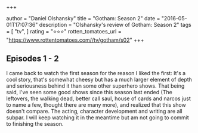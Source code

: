 +++

author = "Daniel Olshansky"
title = "Gotham: Season 2"
date = "2016-05-01T17:07:36"
description = "Olshansky's review of Gotham: Season 2"
tags = [
    "tv",
]
rating = "⭐⭐⭐"
rotten_tomatoes_url = "https://www.rottentomatoes.com//tv/gotham/s02"
+++

Episodes 1 - 2
---------------------

I came back to watch the first season for the reason I liked the first: It's a cool story, that's somewhat cheesy but has a much larger element of depth and seriousness behind it than some other superhero shows. That being said, I've seen some good shows since this season last ended (The leftovers, the walking dead, better call saul, house of cards and narcos just to name a few, thought there are many more), and realized that this show doesn't compare. The acting, character development and writing are all subpar. I will keep watching it in the meantime but am not going to commit to finishing the season.

